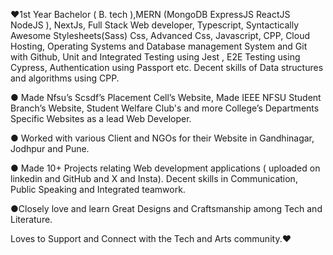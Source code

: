 ❤️1st Year Bachelor ( B. tech ),MERN (MongoDB ExpressJS ReactJS NodeJS ), NextJs, Full Stack Web developer, Typescript, Syntactically Awesome Stylesheets(Sass) Css, Advanced Css, 
Javascript, CPP, Cloud Hosting, Operating Systems and 
Database management System and Git with Github, 
Unit and Integrated Testing using Jest , E2E Testing 
using Cypress, Authentication using Passport etc. 
Decent skills of Data structures and algorithms using CPP. 

● Made Nfsu’s Scsdf’s Placement Cell’s Website, Made 
IEEE NFSU Student Branch’s Website, Student Welfare Club's and 
more College’s Departments Specific Websites as a lead Web Developer.

● Worked with various Client and NGOs for their 
Website in Gandhinagar, Jodhpur and Pune. 

● Made 10+ Projects relating Web 
development applications ( uploaded on 
linkedin and GitHub and X and Insta). 
Decent skills in Communication, Public Speaking and Integrated teamwork.

●Closely love and learn Great Designs and Craftsmanship among Tech and Literature.

Loves to Support and Connect with the Tech and Arts community.❤️
